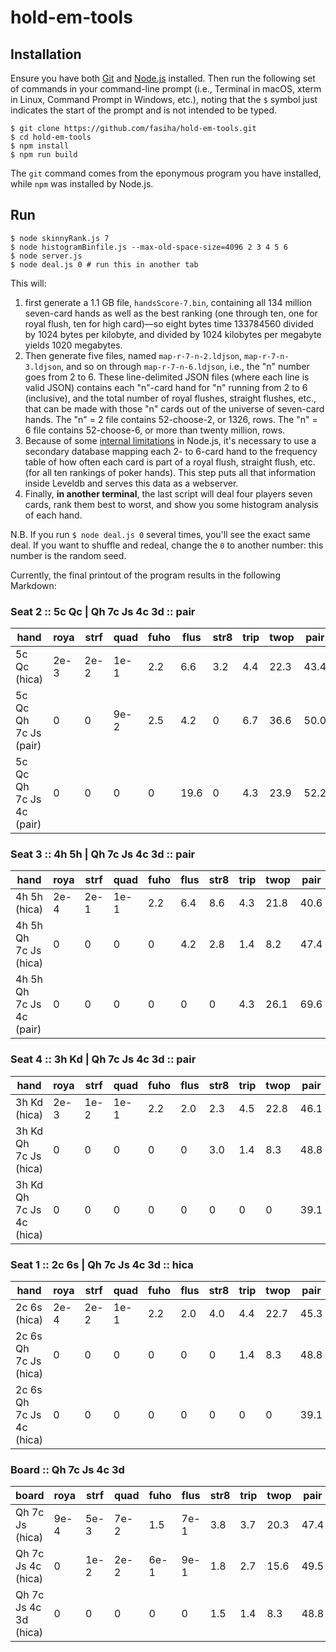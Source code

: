# hold-em-tools

## Installation
Ensure you have both [Git](https://git-scm.com/) and [Node.js](https://nodejs.org/) installed. Then run the following set of commands in your command-line prompt  (i.e., Terminal in macOS, xterm in Linux, Command Prompt in Windows, etc.), noting that the `$` symbol just indicates the start of the prompt and is not intended to be typed.
```
$ git clone https://github.com/fasiha/hold-em-tools.git
$ cd hold-em-tools
$ npm install
$ npm run build
```
The `git` command comes from the eponymous program you have installed, while `npm` was installed by Node.js.

## Run
```
$ node skinnyRank.js 7
$ node histogramBinfile.js --max-old-space-size=4096 2 3 4 5 6
$ node server.js
$ node deal.js 0 # run this in another tab
```
This will:
1. first generate a 1.1 GB file, `handsScore-7.bin`, containing all 134 million seven-card hands as well as the best ranking (one through ten, one for royal flush, ten for high card)—so eight bytes time 133784560 divided by 1024 bytes per kilobyte, and divided by 1024 kilobytes per megabyte yields 1020 megabytes.
2. Then generate five files, named `map-r-7-n-2.ldjson`, `map-r-7-n-3.ldjson`, and so on through `map-r-7-n-6.ldjson`, i.e., the "n" number goes from 2 to 6. These line-delimited JSON files (where each line is valid JSON) contains each "n"-card hand for "n" running from 2 to 6 (inclusive), and the total number of royal flushes, straight flushes, etc., that can be made with those "n" cards out of the universe of seven-card hands. The "n" = 2 file contains 52-choose-2, or 1326, rows. The "n" = 6 file contains 52-choose-6, or more than twenty million, rows.
1. Because of some [internal limitations](https://stackoverflow.com/q/54452896/500207) in Node.js, it's necessary to use a secondary database mapping each 2- to 6-card hand to the frequency table of how often each card is part of a royal flush, straight flush, etc. (for all ten rankings of poker hands). This step puts all that information inside Leveldb and serves this data as a webserver.
1. Finally, **in another terminal**, the last script will deal four players seven cards, rank them best to worst, and show you some histogram analysis of each hand.

N.B. If you run `$ node deal.js 0` several times, you'll see the exact same deal. If you want to shuffle and redeal, change the `0` to another number: this number is the random seed.

Currently, the final printout of the program results in the following Markdown:

### Seat 2 ::  5c Qc |  Qh 7c Js 4c 3d :: pair
| hand                      | roya | strf | quad | fuho | flus | str8 | trip | twop | pair | hica |
| ------------------------- | ---- | ---- | ---- | ---- | ---- | ---- | ---- | ---- | ---- | ---- |
|  5c Qc (hica)             | 2e-3 | 2e-2 | 1e-1 |  2.2 |  6.6 |  3.2 |  4.4 | 22.3 | 43.4 | 17.8 |
|  5c Qc Qh 7c Js (pair)    |    0 |    0 | 9e-2 |  2.5 |  4.2 |    0 |  6.7 | 36.6 | 50.0 |    0 |
|  5c Qc Qh 7c Js 4c (pair) |    0 |    0 |    0 |    0 | 19.6 |    0 |  4.3 | 23.9 | 52.2 |    0 |

### Seat 3 ::  4h 5h |  Qh 7c Js 4c 3d :: pair
| hand                      | roya | strf | quad | fuho | flus | str8 | trip | twop | pair | hica |
| ------------------------- | ---- | ---- | ---- | ---- | ---- | ---- | ---- | ---- | ---- | ---- |
|  4h 5h (hica)             | 2e-4 | 2e-1 | 1e-1 |  2.2 |  6.4 |  8.6 |  4.3 | 21.8 | 40.6 | 15.8 |
|  4h 5h Qh 7c Js (hica)    |    0 |    0 |    0 |    0 |  4.2 |  2.8 |  1.4 |  8.2 | 47.4 | 36.1 |
|  4h 5h Qh 7c Js 4c (pair) |    0 |    0 |    0 |    0 |    0 |    0 |  4.3 | 26.1 | 69.6 |    0 |

### Seat 4 ::  3h Kd |  Qh 7c Js 4c 3d :: pair
| hand                      | roya | strf | quad | fuho | flus | str8 | trip | twop | pair | hica |
| ------------------------- | ---- | ---- | ---- | ---- | ---- | ---- | ---- | ---- | ---- | ---- |
|  3h Kd (hica)             | 2e-3 | 1e-2 | 1e-1 |  2.2 |  2.0 |  2.3 |  4.5 | 22.8 | 46.1 | 20.0 |
|  3h Kd Qh 7c Js (hica)    |    0 |    0 |    0 |    0 |    0 |  3.0 |  1.4 |  8.3 | 48.8 | 38.5 |
|  3h Kd Qh 7c Js 4c (hica) |    0 |    0 |    0 |    0 |    0 |    0 |    0 |    0 | 39.1 | 60.9 |

### Seat 1 ::  2c 6s |  Qh 7c Js 4c 3d :: hica
| hand                      | roya | strf | quad | fuho | flus | str8 | trip | twop | pair | hica |
| ------------------------- | ---- | ---- | ---- | ---- | ---- | ---- | ---- | ---- | ---- | ---- |
|  2c 6s (hica)             | 2e-4 | 2e-2 | 1e-1 |  2.2 |  2.0 |  4.0 |  4.4 | 22.7 | 45.3 | 19.3 |
|  2c 6s Qh 7c Js (hica)    |    0 |    0 |    0 |    0 |    0 |    0 |  1.4 |  8.3 | 48.8 | 41.4 |
|  2c 6s Qh 7c Js 4c (hica) |    0 |    0 |    0 |    0 |    0 |    0 |    0 |    0 | 39.1 | 60.9 |

### Board ::  Qh 7c Js 4c 3d
| board                  | roya | strf | quad | fuho | flus | str8 | trip | twop | pair | hica |
| ---------------------- | ---- | ---- | ---- | ---- | ---- | ---- | ---- | ---- | ---- | ---- |
|  Qh 7c Js (hica)       | 9e-4 | 5e-3 | 7e-2 |  1.5 | 7e-1 |  3.8 |  3.7 | 20.3 | 47.4 | 22.4 |
|  Qh 7c Js 4c (hica)    |    0 | 1e-2 | 2e-2 | 6e-1 | 9e-1 |  1.8 |  2.7 | 15.6 | 49.5 | 28.8 |
|  Qh 7c Js 4c 3d (hica) |    0 |    0 |    0 |    0 |    0 |  1.5 |  1.4 |  8.3 | 48.8 | 40.0 |
